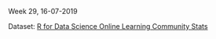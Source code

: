 Week 29, 16-07-2019

Dataset: [R for Data Science Online Learning Community Stats](https://github.com/rfordatascience/tidytuesday/tree/master/data/2019/2019-07-16)
